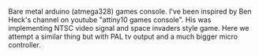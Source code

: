 Bare metal arduino (atmega328) games console. I've been inspired by Ben Heck's channel on youtube "attiny10 games console". His was implementing NTSC video signal and space invaders style game. Here we attempt a similar thing but with PAL tv output and a much bigger micro controller.
